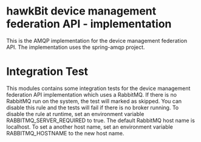 # hawkBit device management federation API - implementation

This is the AMQP implementation for the device management federation API. The implementation uses the spring-amqp project.

# Integration Test

This modules contains some integration tests for the device management federation API implementation which uses a RabbitMQ. If there is no RabbitMQ run on the system, the test will marked as skipped. You can disable this rule and the tests will fail if there is no broker running. To disable the rule at runtime, set an environment variable RABBITMQ_SERVER_REQUIRED to true.
The default RabbitMQ host name is localhost. To set a another host name, set an environment variable RABBITMQ_HOSTNAME to the new host name.
